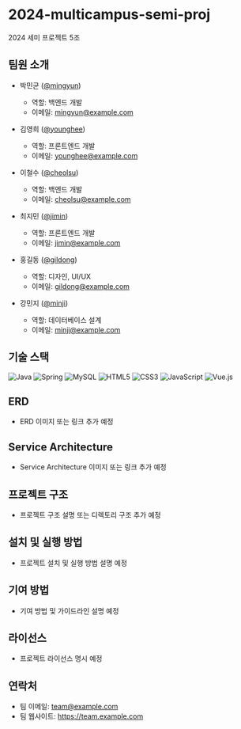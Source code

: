 # 2024-multicampus-semi-proj
2024 세미 프로젝트 5조

## 팀원 소개
- 박민균 ([@mingyun](https://github.com/mingyun))
    - 역할: 백엔드 개발
    - 이메일: mingyun@example.com

- 김영희 ([@younghee](https://github.com/younghee))
    - 역할: 프론트엔드 개발
    - 이메일: younghee@example.com

- 이철수 ([@cheolsu](https://github.com/cheolsu))
    - 역할: 백엔드 개발
    - 이메일: cheolsu@example.com

- 최지민 ([@jimin](https://github.com/jimin))
    - 역할: 프론트엔드 개발
    - 이메일: jimin@example.com

- 홍길동 ([@gildong](https://github.com/gildong))
    - 역할: 디자인, UI/UX
    - 이메일: gildong@example.com

- 강민지 ([@minji](https://github.com/minji))
    - 역할: 데이터베이스 설계
    - 이메일: minji@example.com

## 기술 스택
![Java](https://img.shields.io/badge/Java-007396?style=flat-square&logo=java&logoColor=white)
![Spring](https://img.shields.io/badge/Spring-6DB33F?style=flat-square&logo=spring&logoColor=white)
![MySQL](https://img.shields.io/badge/MySQL-4479A1?style=flat-square&logo=mysql&logoColor=white)
![HTML5](https://img.shields.io/badge/HTML5-E34F26?style=flat-square&logo=html5&logoColor=white)
![CSS3](https://img.shields.io/badge/CSS3-1572B6?style=flat-square&logo=css3&logoColor=white)
![JavaScript](https://img.shields.io/badge/JavaScript-F7DF1E?style=flat-square&logo=javascript&logoColor=black)
![Vue.js](https://img.shields.io/badge/Vue.js-4FC08D?style=flat-square&logo=vue.js&logoColor=white)

## ERD
- ERD 이미지 또는 링크 추가 예정

## Service Architecture
- Service Architecture 이미지 또는 링크 추가 예정

## 프로젝트 구조
- 프로젝트 구조 설명 또는 디렉토리 구조 추가 예정

## 설치 및 실행 방법
- 프로젝트 설치 및 실행 방법 설명 예정

## 기여 방법
- 기여 방법 및 가이드라인 설명 예정

## 라이선스
- 프로젝트 라이선스 명시 예정

## 연락처
- 팀 이메일: team@example.com
- 팀 웹사이트: https://team.example.com